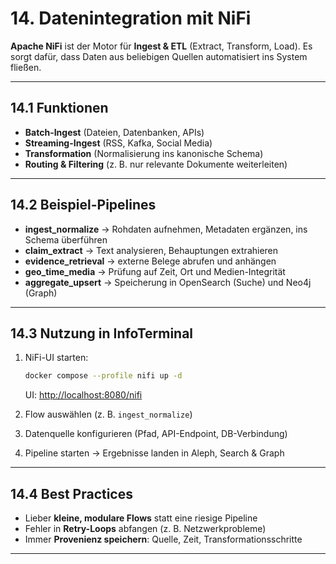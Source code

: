 # 14. Datenintegration mit NiFi

**Apache NiFi** ist der Motor für **Ingest & ETL** (Extract, Transform, Load).
Es sorgt dafür, dass Daten aus beliebigen Quellen automatisiert ins System fließen.

---

## 14.1 Funktionen

- **Batch-Ingest** (Dateien, Datenbanken, APIs)
- **Streaming-Ingest** (RSS, Kafka, Social Media)
- **Transformation** (Normalisierung ins kanonische Schema)
- **Routing & Filtering** (z. B. nur relevante Dokumente weiterleiten)

---

## 14.2 Beispiel-Pipelines

- **ingest_normalize** → Rohdaten aufnehmen, Metadaten ergänzen, ins Schema überführen
- **claim_extract** → Text analysieren, Behauptungen extrahieren
- **evidence_retrieval** → externe Belege abrufen und anhängen
- **geo_time_media** → Prüfung auf Zeit, Ort und Medien-Integrität
- **aggregate_upsert** → Speicherung in OpenSearch (Suche) und Neo4j (Graph)

---

## 14.3 Nutzung in InfoTerminal

1. NiFi-UI starten:

   ```bash
   docker compose --profile nifi up -d
   ```

   UI: [http://localhost:8080/nifi](http://localhost:8080/nifi)

2. Flow auswählen (z. B. `ingest_normalize`)

3. Datenquelle konfigurieren (Pfad, API-Endpoint, DB-Verbindung)

4. Pipeline starten → Ergebnisse landen in Aleph, Search & Graph

---

## 14.4 Best Practices

- Lieber **kleine, modulare Flows** statt eine riesige Pipeline
- Fehler in **Retry-Loops** abfangen (z. B. Netzwerkprobleme)
- Immer **Provenienz speichern**: Quelle, Zeit, Transformationsschritte

---

